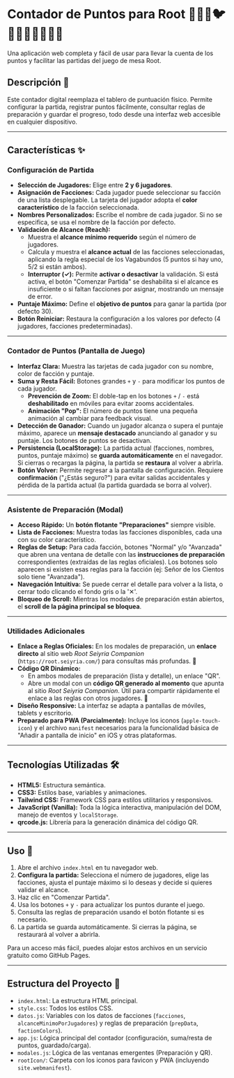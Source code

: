 # Contador de Puntos para Root 🌳🦊🐰🐦🐱🦎🦦🐀🦅🐻‍❄️

Una aplicación web completa y fácil de usar para llevar la cuenta de los puntos y facilitar las partidas del juego de mesa Root.

## Descripción 📜

Este contador digital reemplaza el tablero de puntuación físico. Permite configurar la partida, registrar puntos fácilmente, consultar reglas de preparación y guardar el progreso, todo desde una interfaz web accesible en cualquier dispositivo.

---
## Características ✨

### Configuración de Partida
* **Selección de Jugadores:** Elige entre **2 y 6 jugadores**.
* **Asignación de Facciones:** Cada jugador puede seleccionar su facción de una lista desplegable. La tarjeta del jugador adopta el **color característico** de la facción seleccionada.
* **Nombres Personalizados:** Escribe el nombre de cada jugador. Si no se especifica, se usa el nombre de la facción por defecto.
* **Validación de Alcance (Reach):**
    * Muestra el **alcance mínimo requerido** según el número de jugadores.
    * Calcula y muestra el **alcance actual** de las facciones seleccionadas, aplicando la regla especial de los Vagabundos (5 puntos si hay uno, 5/2 si están ambos).
    * **Interruptor (✓):** Permite **activar o desactivar** la validación. Si está activa, el botón "Comenzar Partida" se deshabilita si el alcance es insuficiente o si faltan facciones por asignar, mostrando un mensaje de error.
* **Puntaje Máximo:** Define el **objetivo de puntos** para ganar la partida (por defecto 30).
* **Botón Reiniciar:** Restaura la configuración a los valores por defecto (4 jugadores, facciones predeterminadas).

---
### Contador de Puntos (Pantalla de Juego)
* **Interfaz Clara:** Muestra las tarjetas de cada jugador con su nombre, color de facción y puntaje.
* **Suma y Resta Fácil:** Botones grandes `+` y `-` para modificar los puntos de cada jugador.
    * **Prevención de Zoom:** El doble-tap en los botones `+` / `-` está **deshabilitado** en móviles para evitar zooms accidentales.
    * **Animación "Pop":** El número de puntos tiene una pequeña animación al cambiar para feedback visual.
* **Detección de Ganador:** Cuando un jugador alcanza o supera el puntaje máximo, aparece un **mensaje destacado** anunciando al ganador y su puntaje. Los botones de puntos se desactivan.
* **Persistencia (LocalStorage):** La partida actual (facciones, nombres, puntos, puntaje máximo) se **guarda automáticamente** en el navegador. Si cierras o recargas la página, la partida se **restaura** al volver a abrirla.
* **Botón Volver:** Permite regresar a la pantalla de configuración. Requiere **confirmación** ("¿Estás seguro?") para evitar salidas accidentales y pérdida de la partida actual (la partida guardada se borra al volver).

---
### Asistente de Preparación (Modal)
* **Acceso Rápido:** Un **botón flotante "Preparaciones"** siempre visible.
* **Lista de Facciones:** Muestra todas las facciones disponibles, cada una con su color característico.
* **Reglas de Setup:** Para cada facción, botones "Normal" y/o "Avanzada" que abren una ventana de detalle con las **instrucciones de preparación** correspondientes (extraídas de las reglas oficiales). Los botones solo aparecen si existen esas reglas para la facción (ej: Señor de los Cientos solo tiene "Avanzada").
* **Navegación Intuitiva:** Se puede cerrar el detalle para volver a la lista, o cerrar todo clicando el fondo gris o la '✕'.
* **Bloqueo de Scroll:** Mientras los modales de preparación están abiertos, el **scroll de la página principal se bloquea**.

---
### Utilidades Adicionales
* **Enlace a Reglas Oficiales:** En los modales de preparación, un **enlace directo** al sitio web *Root Seiyria Companion* (`https://root.seiyria.com/`) para consultas más profundas. 📖
* **Código QR Dinámico:**
    * En ambos modales de preparación (lista y detalle), un enlace "QR".
    * Abre un modal con un **código QR generado al momento** que apunta al sitio *Root Seiyria Companion*. Útil para compartir rápidamente el enlace a las reglas con otros jugadores. 📲
* **Diseño Responsive:** La interfaz se adapta a pantallas de móviles, tablets y escritorio.
* **Preparado para PWA (Parcialmente):** Incluye los iconos (`apple-touch-icon`) y el archivo `manifest` necesarios para la funcionalidad básica de "Añadir a pantalla de inicio" en iOS y otras plataformas.

---
## Tecnologías Utilizadas 🛠️

* **HTML5:** Estructura semántica.
* **CSS3:** Estilos base, variables y animaciones.
* **Tailwind CSS:** Framework CSS para estilos utilitarios y responsivos.
* **JavaScript (Vanilla):** Toda la lógica interactiva, manipulación del DOM, manejo de eventos y `localStorage`.
* **qrcode.js:** Librería para la generación dinámica del código QR.

---
## Uso 🚀

1.  Abre el archivo `index.html` en tu navegador web.
2.  **Configura la partida:** Selecciona el número de jugadores, elige las facciones, ajusta el puntaje máximo si lo deseas y decide si quieres validar el alcance.
3.  Haz clic en "Comenzar Partida".
4.  Usa los botones `+` y `-` para actualizar los puntos durante el juego.
5.  Consulta las reglas de preparación usando el botón flotante si es necesario.
6.  La partida se guarda automáticamente. Si cierras la página, se restaurará al volver a abrirla.

Para un acceso más fácil, puedes alojar estos archivos en un servicio gratuito como GitHub Pages.

---
## Estructura del Proyecto 📁

* `index.html`: La estructura HTML principal.
* `style.css`: Todos los estilos CSS.
* `datos.js`: Variables con los datos de facciones (`facciones`, `alcanceMinimoPorJugadores`) y reglas de preparación (`prepData`, `factionColors`).
* `app.js`: Lógica principal del contador (configuración, suma/resta de puntos, guardado/carga).
* `modales.js`: Lógica de las ventanas emergentes (Preparación y QR).
* `rootIcon/`: Carpeta con los iconos para favicon y PWA (incluyendo `site.webmanifest`).
